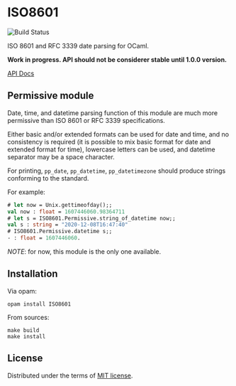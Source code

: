 # ISO8601

![Build Status](https://github.com/ocaml-community/ISO8601.ml/workflows/build/badge.svg)

ISO 8601 and RFC 3339 date parsing for OCaml.

**Work in progress. API should not be considerer stable
until 1.0.0 version.**

[API Docs](https://ocaml-community.github.io/ISO8601.ml/)

## Permissive module

Date, time, and datetime parsing function of this module are
much more permissive than ISO 8601 or RFC 3339 specifications.

Either basic and/or extended formats can be used for date and time,
and no consistency is required (it is possible to mix basic format for
date and extended format for time), lowercase letters can be used,
and datetime separator may be a space character.

For printing, `pp_date`, `pp_datetime`, `pp_datetimezone` should produce
strings conforming to the standard.

For example:

```ocaml
# let now = Unix.gettimeofday();;
val now : float = 1607446060.98364711
# let s = ISO8601.Permissive.string_of_datetime now;;
val s : string = "2020-12-08T16:47:40"
# ISO8601.Permissive.datetime s;;
- : float = 1607446060.
```


_NOTE_: for now, this module is the only one available.

## Installation

Via opam:

    opam install ISO8601

From sources:

    make build
    make install

## License

Distributed under the terms of [MIT license](LISENCE).
